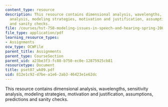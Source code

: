 ```yaml
---
content_type: resource
description: This resource contains dimensional analysis, wavelengths, sensitivity
  analysis, modeling strategies, motivation and justification, assumptions, predictions
  and sanity checks.
file: /courses/hst-750-modeling-issues-in-speech-and-hearing-spring-2006/812e1c92d7bea1e62ab346423e1e62dc_pset07_wk09.pdf
file_type: application/pdf
learning_resource_types:
- Assignments
ocw_type: OCWFile
parent_title: Assignments
parent_type: CourseSection
parent_uid: a23be3f3-fc88-b750-ec0e-12875925cb81
resourcetype: Document
title: pset07_wk09.pdf
uid: 812e1c92-d7be-a1e6-2ab3-46423e1e62dc
---
```

This resource contains dimensional analysis, wavelengths, sensitivity analysis, modeling strategies, motivation and justification, assumptions, predictions and sanity checks.


